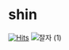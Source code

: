 # shin
[![Hits](https://hits.seeyoufarm.com/api/count/incr/badge.svg?url=https%3A%2F%2Fgithub.com%2FShingunhoon&count_bg=%2379C83D&title_bg=%23555555&icon=&icon_color=%2351D02E&title=hits&edge_flat=false)](https://hits.seeyoufarm.com)
![잘자 (1)](https://github.com/Shingunhoon/shin/assets/106463244/869a7255-e6d2-49d1-bf19-c9bcd1c3a5ce)

